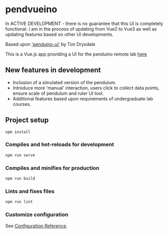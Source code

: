 # pendvueino

In ACTIVE DEVELOPMENT - there is no guarantee that this UI is completely functional. I am in the process of updating from Vue2 to Vue3 as well as updating features based on other UI developments. 

Based upon ['penduino-ui'](https://github.com/timdrysdale/penduino-ui) by Tim Drysdale

This is a Vue.js app providing a UI for the penduino remote lab [here](https://github.com/timdrysdale/penduino)

## New features in development

- Inclusion of a simulated version of the pendulum.
- Introduce more 'manual' interaction, users click to collect data points, ensure scale of pendulum and ruler UI tool.
- Additional features based upon requirements of undergraduate lab courses.


## Project setup
```
npm install
```

### Compiles and hot-reloads for development
```
npm run serve
```

### Compiles and minifies for production
```
npm run build
```

### Lints and fixes files
```
npm run lint
```

### Customize configuration
See [Configuration Reference](https://cli.vuejs.org/config/).
